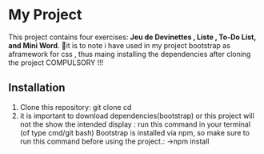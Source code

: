 # My Project
This project contains four exercises: **Jeu de Devinettes , Liste , To-Do List, and Mini Word**.
📢it is to note i have used in my project bootstrap as aframework for css , thus maing installing the dependencies  after cloning the project COMPULSORY !!!
## Installation
1. Clone this repository:
   git clone <your-repo-link>
   cd <your-repo-name>
2. it is important to download dependencies(bootstrap) or this project will not the show the intended display :
run this command in your terminal (of type cmd/git bash) Bootstrap is installed via npm, so make sure to run this command  before using the project.:
    ->npm install 
